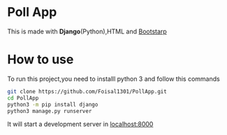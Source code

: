 # Poll App
This is made with **Django**(Python),HTML and 
[Bootstarp](https://getbootstrap.com/)

# How to use
To run this project,you need to installl python 3 and follow this commands
```bash
git clone https://github.com/Foisal1301/PollApp.git
cd PollApp
python3 -m pip install django
python3 manage.py runserver
```
It will start a development server in [localhost:8000](http://localhost:8000)<br>
